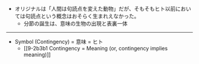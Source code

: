- オリジナルは「人間は句読点を変えた動物」だが、そもそもヒト以前においては句読点という概念はおそらく生まれえなかった。
  - 分節の誕生は、意味の生物の出現と表裏一体
---
- Symbol (Contingency) = 意味 = ヒト
  - [[9-2b3b1 Contingency = Meaning (or, contingency implies meaning)]]
